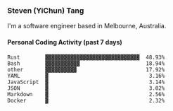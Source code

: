 ### Steven (YiChun) Tang

I'm a software engineer based in Melbourne, Australia.

#### Personal Coding Activity (past 7 days)
```
Rust        ▓▓▓▓▓▓▓▓▓▓▓▓▓▓▓▓▓▓▓▓▓▓▓▓▓▓▓▓▓▓  48.93%
Bash        ▓▓▓▓▓▓▓▓▓▓▓                     18.94%
other       ▓▓▓▓▓▓▓▓▓▓                      17.92%
YAML        ▓                                3.16%
JavaScript  ▓                                3.14%
JSON        ▓                                3.02%
Markdown    ▓                                2.56%
Docker      ▓                                2.32%
```
